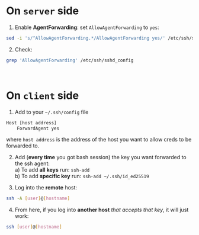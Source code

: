 # On ``server`` side
1. Enable **AgentForwarding**: set ``AllowAgentForwarding`` to ``yes``:

```bash
sed -i 's/^AllowAgentForwarding.*/AllowAgentForwarding yes/' /etc/ssh/sshd_config
```

2. Check: 
```bash
grep 'AllowAgentForwarding' /etc/ssh/sshd_config
```

<br>

# On ``client`` side
1. Add to your ``~/.ssh/config`` file
```bash
Host [host address]
    ForwardAgent yes
```
where ``host address`` is the address of the host you want to allow creds to be forwarded to.

2. Add (**every time** you got bash session) the key you want forwarded to the ssh agent:<br>
   a) To add **all keys** run: ``ssh-add`` <br>
   b) To add **specific key** run: ``ssh-add ~/.ssh/id_ed25519`` <br>

3. Log into the **remote** host:
```bash
ssh -A [user]@[hostname]
```

4. From here, if you log into **another host** *that accepts that key*, it will just work:
```bash
ssh [user]@[hostname]
```
